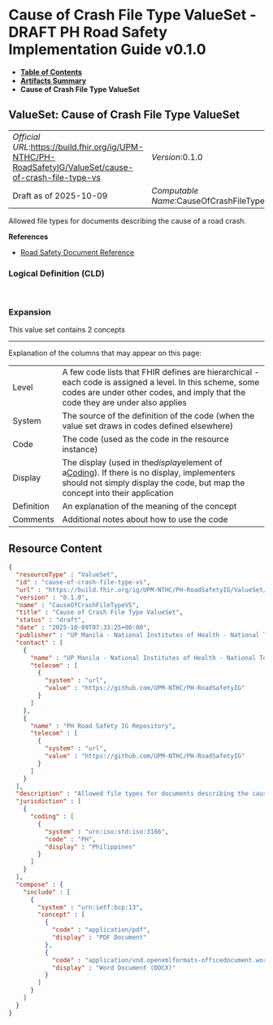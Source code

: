 # Cause of Crash File Type ValueSet - DRAFT PH Road Safety Implementation Guide v0.1.0

* [**Table of Contents**](toc.md)
* [**Artifacts Summary**](artifacts.md)
* **Cause of Crash File Type ValueSet**

## ValueSet: Cause of Crash File Type ValueSet 

| | |
| :--- | :--- |
| *Official URL*:https://build.fhir.org/ig/UPM-NTHC/PH-RoadSafetyIG/ValueSet/cause-of-crash-file-type-vs | *Version*:0.1.0 |
| Draft as of 2025-10-09 | *Computable Name*:CauseOfCrashFileTypeVS |

 
Allowed file types for documents describing the cause of a road crash. 

 **References** 

* [Road Safety Document Reference](StructureDefinition-RS-Documentreference.md)

### Logical Definition (CLD)

 

### Expansion

This value set contains 2 concepts

-------

 Explanation of the columns that may appear on this page: 

| | |
| :--- | :--- |
| Level | A few code lists that FHIR defines are hierarchical - each code is assigned a level. In this scheme, some codes are under other codes, and imply that the code they are under also applies |
| System | The source of the definition of the code (when the value set draws in codes defined elsewhere) |
| Code | The code (used as the code in the resource instance) |
| Display | The display (used in the*display*element of a[Coding](http://hl7.org/fhir/R4/datatypes.html#Coding)). If there is no display, implementers should not simply display the code, but map the concept into their application |
| Definition | An explanation of the meaning of the concept |
| Comments | Additional notes about how to use the code |



## Resource Content

```json
{
  "resourceType" : "ValueSet",
  "id" : "cause-of-crash-file-type-vs",
  "url" : "https://build.fhir.org/ig/UPM-NTHC/PH-RoadSafetyIG/ValueSet/cause-of-crash-file-type-vs",
  "version" : "0.1.0",
  "name" : "CauseOfCrashFileTypeVS",
  "title" : "Cause of Crash File Type ValueSet",
  "status" : "draft",
  "date" : "2025-10-09T07:33:25+00:00",
  "publisher" : "UP Manila - National Institutes of Health - National Telehealth Center",
  "contact" : [
    {
      "name" : "UP Manila - National Institutes of Health - National Telehealth Center",
      "telecom" : [
        {
          "system" : "url",
          "value" : "https://github.com/UPM-NTHC/PH-RoadSafetyIG"
        }
      ]
    },
    {
      "name" : "PH Road Safety IG Repository",
      "telecom" : [
        {
          "system" : "url",
          "value" : "https://github.com/UPM-NTHC/PH-RoadSafetyIG"
        }
      ]
    }
  ],
  "description" : "Allowed file types for documents describing the cause of a road crash.",
  "jurisdiction" : [
    {
      "coding" : [
        {
          "system" : "urn:iso:std:iso:3166",
          "code" : "PH",
          "display" : "Philippines"
        }
      ]
    }
  ],
  "compose" : {
    "include" : [
      {
        "system" : "urn:ietf:bcp:13",
        "concept" : [
          {
            "code" : "application/pdf",
            "display" : "PDF Document"
          },
          {
            "code" : "application/vnd.openxmlformats-officedocument.wordprocessingml.document",
            "display" : "Word Document (DOCX)"
          }
        ]
      }
    ]
  }
}

```
